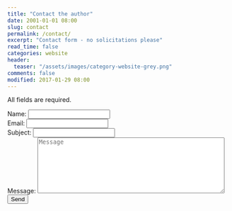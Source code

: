 ```yaml
---
title: "Contact the author"
date: 2001-01-01 08:00
slug: contact
permalink: /contact/
excerpt: "Contact form - no solicitations please"
read_time: false
categories: website
header:
  teaser: "/assets/images/category-website-grey.png"
comments: false
modified: 2017-01-29 08:00
---
```

<form action="https://getsimpleform.com/messages?form_api_token=979967c8ee7a433750e1e52af549c5d2" method="post">
  <p>All fields are required.</p>
  <!-- all your input fields here.... -->
  <input type='hidden' name='redirect_to' value='http://alecsatin.github.io/message-sent.html' />
  Name: <input type='text' name='name' /><br />
  Email: <input type='text' name='email' /><br />
  Subject: <input type='text' name='subject' /><br />
  Message: <textarea id='message' name='message' placeholder='Message' rows='8' cols='50'></textarea>
  <input type='submit' value='Send' />
</form>
